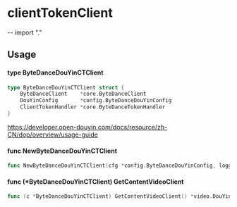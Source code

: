 # clientTokenClient
--
    import "."


## Usage

#### type ByteDanceDouYinCTClient

```go
type ByteDanceDouYinCTClient struct {
	ByteDanceClient    *core.ByteDanceClient
	DouYinConfig       *config.ByteDanceDouYinConfig
	ClientTokenHandler *core.ByteDanceTokenHandler
}
```

https://developer.open-douyin.com/docs/resource/zh-CN/dop/overview/usage-guide

#### func  NewByteDanceDouYinCTClient

```go
func NewByteDanceDouYinCTClient(cfg *config.ByteDanceDouYinConfig, logger *logger.Logger, cache cache.ICache) (*ByteDanceDouYinCTClient, error)
```

#### func (*ByteDanceDouYinCTClient) GetContentVideoClient

```go
func (c *ByteDanceDouYinCTClient) GetContentVideoClient() *video.DouYinContentVideoClient
```
